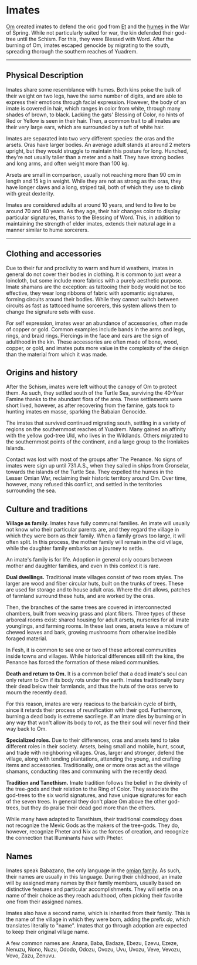 # Imates
[Om](../religions/tanethism_pantheon.md#om) created imates to defend the oric god from [Et](../religions/tanethism_pantheon.md#et) and the [humes](hume.md) in the War of Spring<!-- TODO. Link. -->. While not particularly suited for war, the kin defended their god-tree until the Schism<!-- TODO. Link. -->. For this, they were Blessed with Word. After the burning of Om, imates escaped genocide by migrating to the south, spreading thorough the southern reaches of Yuadrem.

---
## Physical Description
Imates share some resemblance with humes. Both kins poise the bulk of their weight on two legs, have the same number of digits, and are able to express their emotions through facial expression. However, the body of an imate is covered in hair, which ranges in color from white, through many shades of brown, to black. Lacking the gats' Blessing of Color, no hints of Red or Yellow is seen in their hair. Then, a common trait to all imates are their very large ears, which are surrounded by a tuft of white hair.

Imates are separated into two very different species: the oras and the arsets. Oras have larger bodies. An average adult stands at around 2 meters upright, but they would struggle to maintain this posture for long. Hunched, they're not usually taller than a meter and a half. They have strong bodies and long arms, and often weight more than 100 kg.

Arsets are small in comparison, usually not reaching more than 90 cm in length and 15 kg in weight. While they are not as strong as the oras, they have longer claws and a long, striped tail, both of which they use to climb with great dexterity.

Imates are considered adults at around 10 years, and tend to live to be around 70 and 80 years. As they age, their hair changes color to display particular signatures, thanks to the Blessing of Word. This, in addition to maintaining the strength of elder imates, extends their natural age in a manner similar to hume sorcerers.

---
## Clothing and accessories
Due to their fur and proclivity to warm and humid weathers, imates in general do not cover their bodies in clothing. It is common to just wear a loincloth, but some include more fabrics with a purely aesthetic purpose. Imate shamans are the exception: as tattooing their body would not be too effective, they wear long ribbons of fabric with apomantic signatures, forming circuits<!-- TODO. I need a better word than "circuit". --> around their bodies. While they cannot switch between circuits as fast as tattooed hume sorcerers, this system allows them to change the signature sets with ease.

For self expression, imates wear an abundance of accessories, often made of copper or gold. Common examples include bands in the arms and legs, rings, and braid rings. Piercings in the face and ears are the sign of adulthood in the kin. These accessories are often made of bone, wood, copper, or gold, and imates puts more value in the complexity of the design than the material from which it was made.

## Origins and history
After the Schism, imates were left without the canopy of Om to protect them. As such, they settled south of the Turtle Sea, surviving the 40-Year Famine thanks to the abundant flora of the area. These settlements were short lived, however, as after recovering from the famine, gats took to hunting imates en masse, sparking the Babaian Genocide.

The imates that survived continued migrating south, settling in a variety of regions on the southernmost reaches of Yuadrem. Many gained an affinity with the yellow god-tree Uld, who lives in the Wildlands. Others migrated to the southernmost points of the continent, and a large group to the Ironlakes Islands.

Contact was lost with most of the groups after The Penance. No signs of imates were sign up until 731 A.S., when they sailed in ships from Gronselar<!-- TODO. Link. -->, towards the islands of the Turtle Sea. They expelled the humes in the Lesser Omian War<!-- TODO. Link. -->, reclaiming their historic territory around Om. Over time, however, many refused this conflict, and settled in the territories surrounding the sea.

## Culture and traditions
**Village as family.**
Imates have fully communal families. An imate will usually not know who their particular parents are, and they regard the village in which they were born as their family. When a family grows too large, it will often split. In this process, the mother family will remain in the old village, while the daughter family embarks on a journey to settle.

An imate's family is for life. Adoption in general only occurs between mother and daughter families, and even in this context it is rare.

**Dual dwellings.**
Traditional imate villages consist of two room styles. The larger are wood and fiber circular huts, built on the trunks of trees. These are used for storage and to house adult oras<!--, who are too large to easily climb the canopies -- TODO. Are they tho? -->. Where the dirt allows, patches of farmland surround these huts, and are worked by the oras.

Then, the branches of the same trees are covered in interconnected chambers, built from weaving grass and plant fibers. Three types of these arboreal rooms exist: shared housing for adult arsets, nurseries for all imate younglings, and farming rooms. In these last ones, arsets leave a mixture of chewed leaves and bark, growing mushrooms from otherwise inedible foraged material.

In Fesh, it is common to see one or two of these arboreal communities inside towns and villages. While historical differences still rift the kins, the Penance has forced the formation of these mixed communities.

**Death and return to Om.**
It is a common belief that a dead imate's soul can only return to Om if its body rots under the earth. Imates traditionally bury their dead below their farmlands, and thus the huts of the oras serve to mourn the recently dead.

For this reason, imates are very reacious to the barkskin<!-- TODO. Link + namechange. --> cycle of birth, since it retards their process of reunification with their god. Furthermore, burning a dead body is extreme sacrilege. If an imate dies by burning or in any way that won't allow its body to rot, as the their soul will never find their way back to Om.

**Specialized roles.**
Due to their differences, oras and arsets tend to take different roles in their society. Arsets, being small and mobile, hunt, scout, and trade with neighboring villages. Oras, larger and stronger, defend the village, along with tending plantations, attending the young, and crafting items and accessories. Traditionally, one or more oras act as the village shamans, conducting rites and communing with the recently dead.
<!-- NOTE. The building of a village is a collective task. -->

**Tradition and Tanethism.**
Imate tradition follows the belief in the divinity of the tree-gods and their relation to the Ring of Color<!-- TODO. Link. -->. They associate the god-trees to the six world signatures<!-- TODO. I should explain this in the cosmology page... -->, and have unique signatures for each of the seven trees<!-- NOTE. Draw these signatures whenever I work on the imate apomantic system. -->. In general they don't place Om above the other god-trees, but they do praise their dead god more than the others.

While many have adapted to Tanethism, their traditional cosmology does not recognize the Mevic Gods<!-- TODO. Link. --> as the makers of the tree-gods. They do, however, recognize Pheter<!-- TODO. Link. --> and Nix<!-- TODO. Link. --> as the forces of creation, and recognize the connection that Illuminants<!-- TODO. Link. --> have with Pheter.

## Names
<!-- TODO. Rework babazano a bit. Keep the silliness and the consonants, but try to adapt some avshenesian/frisian words to it. Also, very old words have repeated syllables, but it's not so common anymore. -->
Imates speak Babazano, the only language in the [omian family](../index.md#omian-family). As such, their names are usually in this language. During their childhood, an imate will by assigned many names by their family members, usually based on distinctive features and particular accomplishments. They will settle on a name of their choice as they reach adulthood, often picking their favorite one from their assigned names.

Imates also have a second name, which is inherited from their family. This is the name of the village in which they were born, adding the prefix *do*, which translates literally to "name". Imates that go through adoption are expected to keep their original village name.

A few common names are:
Anana, Baba, Badaze, Ebezu, Ezevu, Ezeze, Nenuzu, Nono, Nuzu, Ododo, Odozu, Ovozu, Uvu, Uvozu, Veve, Vevozu, Vovo, Zazu, Zenuvu.
